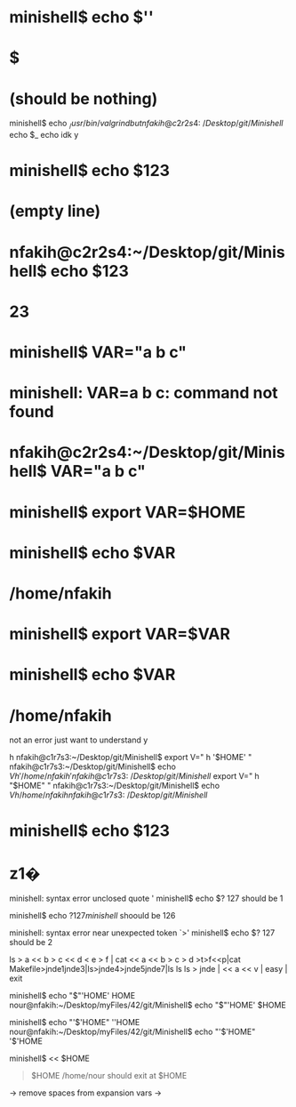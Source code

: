 
# minishell$ echo $''
# $
# (should be nothing)

minishell$ echo $_
/usr/bin/valgrind
but
nfakih@c2r2s4:~/Desktop/git/Minishell$ echo $_
echo
idk y

# minishell$ echo $123

# (empty line)
# nfakih@c2r2s4:~/Desktop/git/Minishell$ echo $123
# 23

# minishell$ VAR="a b c"
# minishell: VAR=a b c: command not found
# nfakih@c2r2s4:~/Desktop/git/Minishell$ VAR="a b c"


# minishell$ export VAR=$HOME
# minishell$ echo $VAR
# /home/nfakih
# minishell$ export VAR=$VAR
# minishell$ echo $VAR
# /home/nfakih


not an error just want to understand y


h
nfakih@c1r7s3:~/Desktop/git/Minishell$ export V="              h        '$HOME'   "
nfakih@c1r7s3:~/Desktop/git/Minishell$ echo $V
h '/home/nfakih'
nfakih@c1r7s3:~/Desktop/git/Minishell$ export V="              h        "$HOME"   "
nfakih@c1r7s3:~/Desktop/git/Minishell$ echo $V
h /home/nfakih
nfakih@c1r7s3:~/Desktop/git/Minishell$ 


# minishell$ echo $123
# z1�

minishell: syntax error unclosed quote '
minishell$ echo $?
127
should be 1


minishell$ echo $?
127
minishell$ 
shoould be 126

minishell: syntax error near unexpected token `>'
minishell$ echo $?
127
should be 2

ls > a << b > c << d < e > f | cat << a << b > c > d >t>f<<p|cat Makefile>jnde1<jnde2>jnde3|ls>jnde4>jnde5<jnde6>jnde7|ls ls ls > jnde | << a << v | easy | exit

minishell$ echo "$"'HOME'
HOME
nour@nfakih:~/Desktop/myFiles/42/git/Minishell$ echo "$"'HOME'
$HOME


minishell$ echo "'$'HOME"
''HOME
nour@nfakih:~/Desktop/myFiles/42/git/Minishell$ echo "'$'HOME"
'$'HOME


minishell$ << $HOME
> $HOME
> /home/nour
should exit at $HOME

-> remove spaces from expansion vars
->
